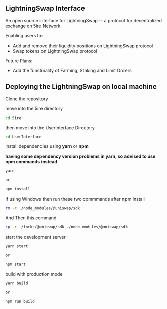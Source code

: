 ## LightningSwap Interface

An open source interface for LightningSwap -- a protocol for decentralized exchange on 5ire Network.

Enabling users to:

- Add and remove their liquidity positions on LightningSwap protocol
- Swap tokens on LightningSwap protocol

Future Plans:

- Add the functinality of Farming, Staking and Limit Orders

## Deploying the LightningSwap on local machine

Clone the repository

move into the 5ire directory

```sh
cd 5ire
```

then move into the UserInterface Directory

```sh
cd UserInterface
```

install dependencies using **yarn** or **npm**

**having some dependency version problems in yarn, so advised to use npm commands instead**

```sh
yarn

or

npm install
```
If using Windows then run these two commmands after npm install

```sh
rm -r ./node_modules/@uniswap/sdk
```
And Then this command

```sh
cp -r ./forks/@uniswap/sdk ./node_modules/@uniswap/sdk
```

start the development server
```sh
yarn start

or

npm start
```

build with production mode
```sh
yarn build

or

npm run build
```